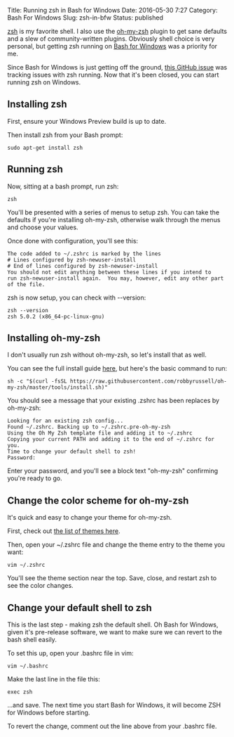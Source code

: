 Title: Running zsh in Bash for Windows
Date: 2016-05-30 7:27
Category: Bash For Windows
Slug: zsh-in-bfw
Status: published

[zsh](http://zsh.org) is my favorite shell.  I also use the [oh-my-zsh](https://github.com/robbyrussell/oh-my-zsh) plugin to get sane defaults and a slew of community-written plugins.  Obviously shell choice is very personal, but getting zsh running on [Bash for Windows](https://github.com/Microsoft/BashOnWindows) was a priority for me.

Since Bash for Windows is just getting off the ground, [this GitHub issue](https://github.com/Microsoft/BashOnWindows/issues/91) was tracking issues with zsh running.  Now that it's been closed, you can start running zsh on Windows.

## Installing zsh

First, ensure your Windows Preview build is up to date.

Then install zsh from your Bash prompt:

```
sudo apt-get install zsh
```

## Running zsh

Now, sitting at a bash prompt, run zsh:

```
zsh
```

You'll be presented with a series of menus to setup zsh.  You can take the defaults if you're installing oh-my-zsh, otherwise walk through the menus and choose your values.

Once done with configuration, you'll see this:

```
The code added to ~/.zshrc is marked by the lines
# Lines configured by zsh-newuser-install
# End of lines configured by zsh-newuser-install
You should not edit anything between these lines if you intend to
run zsh-newuser-install again.  You may, however, edit any other part
of the file.
```

zsh is now setup, you can check with --version:

```
zsh --version
zsh 5.0.2 (x86_64-pc-linux-gnu)
```

## Installing oh-my-zsh

I don't usually run zsh without oh-my-zsh, so let's install that as well.

You can see the full install guide [here](https://github.com/robbyrussell/oh-my-zsh), but here's the basic command to run:

```
sh -c "$(curl -fsSL https://raw.githubusercontent.com/robbyrussell/oh-my-zsh/master/tools/install.sh)"
```

You should see a message that your existing .zshrc has been replaces by oh-my-zsh:

```
Looking for an existing zsh config...
Found ~/.zshrc. Backing up to ~/.zshrc.pre-oh-my-zsh
Using the Oh My Zsh template file and adding it to ~/.zshrc
Copying your current PATH and adding it to the end of ~/.zshrc for you.
Time to change your default shell to zsh!
Password: 
```

Enter your password, and you'll see a block text "oh-my-zsh" confirming you're ready to go.

## Change the color scheme for oh-my-zsh

It's quick and easy to change your theme for oh-my-zsh.

First, check out [the list of themes here](https://github.com/robbyrussell/oh-my-zsh/wiki/themes).

Then, open your ~/.zshrc file and change the theme entry to the theme you want:

```
vim ~/.zshrc
```

You'll see the theme section near the top.  Save, close, and restart zsh to see the color changes.

## Change your default shell to zsh

This is the last step - making zsh the default shell.  Oh Bash for Windows, given it's pre-release software, we want to make sure we can revert to the bash shell easily.

To set this up, open your .bashrc file in vim:

```
vim ~/.bashrc
```

Make the last line in the file this:

```
exec zsh
```

...and save.  The next time you start Bash for Windows, it will become ZSH for Windows before starting.

To revert the change, comment out the line above from your .bashrc file.
